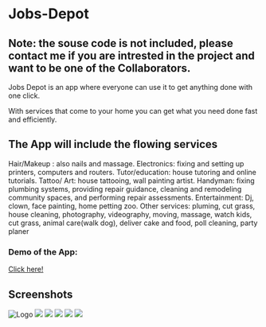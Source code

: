 # Jobs-Depot
## Note: the souse code is not included, please contact me if you are intrested in the project and want to be one of the Collaborators.
Jobs Depot is an app where everyone can use it to get anything done with one click. 

With services that come to your home you can get what you need done fast and efficiently. 
## The App will include the flowing services
Hair/Makeup : also nails and massage.
Electronics:  fixing and setting up printers, computers and routers.
Tutor/education:  house tutoring and online tutorials.
Tattoo/ Art: house tattooing, wall painting artist.
Handyman: fixing plumbing systems, providing repair guidance, cleaning and remodeling community spaces, and performing repair assessments.
Entertainment: Dj,  clown, face painting, home petting zoo.
Other services: pluming, cut grass, house cleaning, photography, videography, moving, massage, watch kids, cut grass, animal care(walk dog), deliver cake and food, poll cleaning, party planer

### Demo of the App: 
[Click here!](https://www.youtube.com/watch?v=CTV1dByG_mU)
## Screenshots
![Logo](https://github.com/Aldarraji/Jobs-Depot/blob/master/App%20icon.png)
![](https://github.com/Aldarraji/Jobs-Depot/blob/master/Jobs%20Depot.JPG)
![](https://github.com/Aldarraji/Jobs-Depot/blob/master/2.JPG)
![](https://github.com/Aldarraji/Jobs-Depot/blob/master/3.JPG)
![](https://github.com/Aldarraji/Jobs-Depot/blob/master/4.JPG)
![](https://github.com/Aldarraji/Jobs-Depot/blob/master/5.JPG)
